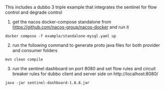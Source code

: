 This includes a dubbo 3 triple example that integrates the sentinel for flow control and degrade control

1. get the nacos docker-compose standalone from https://github.com/nacos-group/nacos-docker and run it
```
docker compose -f example/standalone-mysql.yaml up
```
2. run the following command to generate proto java files for both provider and consumer folders
```
mvn clean compile
```
3. run the sentinel dashboard on port 8080 and set flow rules and circuit breaker rules for dubbo client and server side on http://localhost:8080/
```
java -jar sentinel-dashboard-1.8.8.jar
```